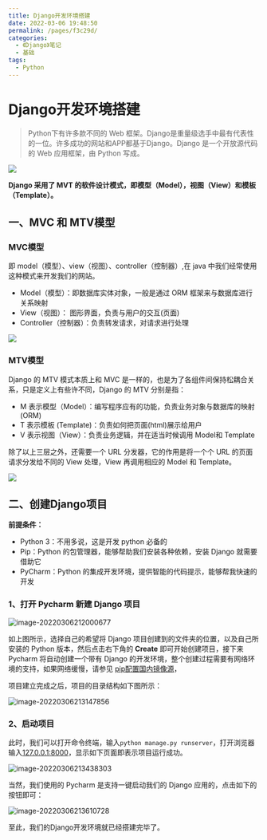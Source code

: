 ```yaml
---
title: Django开发环境搭建
date: 2022-03-06 19:48:50
permalink: /pages/f3c29d/
categories:
  - 《Django》笔记
  - 基础
tags:
  - Python
---
```



# Django开发环境搭建

> Python下有许多款不同的 Web 框架。Django是重量级选手中最有代表性的一位。许多成功的网站和APP都基于Django。Django 是一个开放源代码的 Web 应用框架，由 Python 写成。

<!-- more -->

![](https://www.runoob.com/wp-content/uploads/2015/01/django.jpg)

**Django 采用了 MVT 的软件设计模式，即模型（Model），视图（View）和模板（Template）。**

## 一、MVC 和 MTV模型

### MVC模型

即 model（模型）、view（视图）、controller（控制器）,在 java 中我们经常使用这种模式来开发我们的网站。

- Model（模型）：即数据库实体对象，一般是通过 ORM 框架来与数据库进行关系映射
- View（视图）： 图形界面，负责与用户的交互(页面)
- Controller（控制器）：负责转发请求，对请求进行处理

![](https://www.runoob.com/wp-content/uploads/2020/05/ModelViewControllerDiagramZh.png)

### MTV模型

Django 的 MTV 模式本质上和 MVC 是一样的，也是为了各组件间保持松耦合关系，只是定义上有些许不同，Django 的 MTV 分别是指：

- M 表示模型（Model）：编写程序应有的功能，负责业务对象与数据库的映射(ORM)
- T 表示模板 (Template)：负责如何把页面(html)展示给用户
- V 表示视图（View）：负责业务逻辑，并在适当时候调用 Model和 Template

除了以上三层之外，还需要一个 URL 分发器，它的作用是将一个个 URL 的页面请求分发给不同的 View 处理，View 再调用相应的 Model 和 Template。

![](https://www.runoob.com/wp-content/uploads/2020/05/MTV-Diagram.png)

## 二、创建Django项目

**前提条件：**

- Python 3：不用多说，这是开发 python 必备的
- Pip：Python 的包管理器，能够帮助我们安装各种依赖，安装 Django 就需要借助它
- PyCharm：Python 的集成开发环境，提供智能的代码提示，能够帮我快速的开发

### 1、打开 Pycharm 新建 Django 项目

![image-20220306212000677](https://dimples-yanjie.oss-cn-beijing.aliyuncs.com/blog/img/image-20220306212000677.png)

如上图所示，选择自己的希望将 Django 项目创建到的文件夹的位置，以及自己所安装的 Python 版本，然后点击右下角的  **Create** 即可开始创建项目，接下来 Pycharm 将自动创建一个带有 Django 的开发环境，整个创建过程需要有网络环境的支持，如果网络缓慢，请参见 [pip配置国内镜像源](https://dimples.top/pages/ce2671/)，

项目建立完成之后，项目的目录结构如下图所示：

![image-20220306213147856](https://dimples-yanjie.oss-cn-beijing.aliyuncs.com/blog/img/image-20220306213147856.png)

### 2、启动项目

此时，我们可以打开命令终端，输入`python manage.py runserver`，打开浏览器输入[127.0.0.1:8000](http://127.0.0.1:8000/)，显示如下页面即表示项目运行成功。

![image-20220306213438303](https://dimples-yanjie.oss-cn-beijing.aliyuncs.com/blog/img/image-20220306213438303.png)

当然，我们使用的 Pycharm 是支持一键启动我们的 Django 应用的，点击如下的按钮即可：

![image-20220306213610728](https://dimples-yanjie.oss-cn-beijing.aliyuncs.com/blog/img/image-20220306213610728.png)

至此，我们的Django开发环境就已经搭建完毕了。

